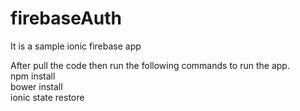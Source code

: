 # firebaseAuth
It is a sample ionic firebase app

After pull the code then run the following commands to run the app.  
  npm install  
  bower install  
  ionic state restore  
